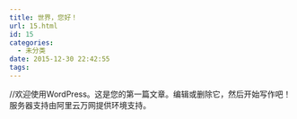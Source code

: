 ```yaml
---
title: 世界，您好！
url: 15.html
id: 15
categories:
  - 未分类
date: 2015-12-30 22:42:55
tags:
---
```


//欢迎使用WordPress。这是您的第一篇文章。编辑或删除它，然后开始写作吧！ 服务器支持由阿里云万网提供环境支持。